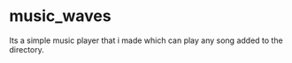 # music_waves
Its a simple music player that i made which can play any song added to the directory.
